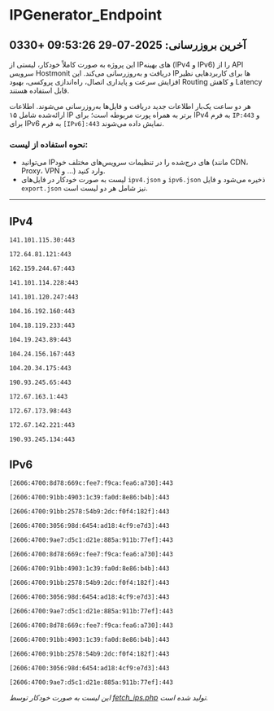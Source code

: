 # IPGenerator_Endpoint

## آخرین بروزرسانی: 2025-07-29 09:53:26 +0330

این پروژه به صورت کاملاً خودکار، لیستی از IPهای بهینه (IPv4 و IPv6) را از API سرویس Hostmonit دریافت و به‌روزرسانی می‌کند. این IPها برای کاربردهایی نظیر افزایش سرعت و پایداری اتصال، راه‌اندازی پروکسی، بهبود Routing و کاهش Latency قابل استفاده هستند.

هر دو ساعت یک‌بار اطلاعات جدید دریافت و فایل‌ها به‌روزرسانی می‌شوند. اطلاعات ارائه‌شده شامل ۱۵ IP برتر به همراه پورت مربوطه است؛ برای IPv4 به فرم `IP:443` و برای IPv6 به فرم `[IPv6]:443` نمایش داده می‌شوند.

### نحوه استفاده از لیست:
- می‌توانید IPهای درج‌شده را در تنظیمات سرویس‌های مختلف خود (مانند CDN، Proxy، VPN و ...) وارد کنید.
- لیست به صورت خودکار در فایل‌های `ipv4.json` و `ipv6.json` ذخیره می‌شود و فایل `export.json` نیز شامل هر دو لیست است.

---

## IPv4
```
141.101.115.30:443
```
```
172.64.81.121:443
```
```
162.159.244.67:443
```
```
141.101.114.228:443
```
```
141.101.120.247:443
```
```
104.16.192.160:443
```
```
104.18.119.233:443
```
```
104.19.243.89:443
```
```
104.24.156.167:443
```
```
104.20.34.175:443
```
```
190.93.245.65:443
```
```
172.67.163.1:443
```
```
172.67.173.98:443
```
```
172.67.142.221:443
```
```
190.93.245.134:443
```

## IPv6
```
[2606:4700:8d78:669c:fee7:f9ca:fea6:a730]:443
```
```
[2606:4700:91bb:4903:1c39:fa0d:8e86:b4b]:443
```
```
[2606:4700:91bb:2578:54b9:2dc:f0f4:182f]:443
```
```
[2606:4700:3056:98d:6454:ad18:4cf9:e7d3]:443
```
```
[2606:4700:9ae7:d5c1:d21e:885a:911b:77ef]:443
```
```
[2606:4700:8d78:669c:fee7:f9ca:fea6:a730]:443
```
```
[2606:4700:91bb:4903:1c39:fa0d:8e86:b4b]:443
```
```
[2606:4700:91bb:2578:54b9:2dc:f0f4:182f]:443
```
```
[2606:4700:3056:98d:6454:ad18:4cf9:e7d3]:443
```
```
[2606:4700:9ae7:d5c1:d21e:885a:911b:77ef]:443
```
```
[2606:4700:8d78:669c:fee7:f9ca:fea6:a730]:443
```
```
[2606:4700:91bb:4903:1c39:fa0d:8e86:b4b]:443
```
```
[2606:4700:91bb:2578:54b9:2dc:f0f4:182f]:443
```
```
[2606:4700:3056:98d:6454:ad18:4cf9:e7d3]:443
```
```
[2606:4700:9ae7:d5c1:d21e:885a:911b:77ef]:443
```

*این لیست به صورت خودکار توسط [fetch_ips.php](scripts/fetch_ips.php) تولید شده است.*
